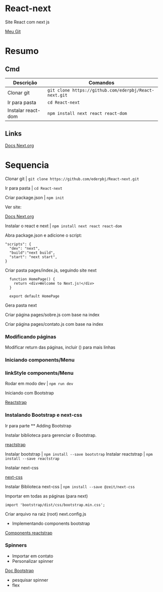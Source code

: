 # React-next
Site React com next js

[Meu Git](https://github.com/ederpbj/React-next)

# Resumo

## Cmd
Descrição | Comandos
-------|----------
Clonar git | `git clone https://github.com/ederpbj/React-next.git`
Ir para pasta | `cd React-next`
Instalar react-dom | `npm install next react react-dom`

## Links
[Docs Next.org](https://nextjs.org/docs/getting-started)

# Sequencia

Clonar git | `git clone https://github.com/ederpbj/React-next.git`

Ir para pasta | `cd React-next`

Criar package.json | `npm init`

Ver site: 

[Docs Next.org](https://nextjs.org/docs/getting-started)

Instalar o react e next  | `npm install next react react-dom`



Abra package.json e adicione o script: 
````
"scripts": {
  "dev": "next",
  "build":"next build",
  "start": "next start",
}
````

Criar pasta pages/index.js, seguindo site next
````
  function HomePage() {
    return <div>Welcome to Next.js!</div>
  }

  export default HomePage
````
Gera pasta next

Criar página pages/sobre.js com base na index

Criar página pages/contato.js com base na index

### Modificando páginas

Modificar return das páginas, incluir () para mais linhas

### Iniciando components/Menu

### linkStyle components/Menu

Rodar em modo dev | `npm run dev`

Iniciando com Bootstrap

[Reactstrap](https://reactstrap.github.io/)

### Instalando Bootstrap e next-css

Ir para parte
** Adding Bootstrap

Instalar biblioteca para gerenciar o Bootstrap. 

[reactstrap](https://github.com/reactstrap/reactstrap)

Instalar bootstrap | `npm install --save bootstrap`
Instalar reactstrap | `npm install --save reactstrap`

Instalar next-css

[next-css](https://github.com/vercel/next-plugins/tree/master/packages/next-css)

Instalar Biblioteca next-css | `npm install --save @zeit/next-css`

Importar em todas as páginas (para next)

`import 'bootstrap/dist/css/bootstrap.min.css';`

Criar arquivo na raiz (root) next.config.js

* Implementando components bootstrap

[Components reactstrap](https://reactstrap.github.io/components/alerts/)

### Spinners

- Importar em contato
- Personalizar spinner

[Doc Bootstrap](https://getbootstrap.com/docs/4.5/getting-started/introduction/)

- pesquisar spinner
- flex

